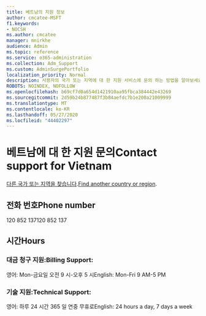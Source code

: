 ```yaml
---
title: 베트남의 지원 정보
author: cmcatee-MSFT
f1.keywords:
- NOCSH
ms.author: cmcatee
manager: mnirkhe
audience: Admin
ms.topic: reference
ms.service: o365-administration
ms.collection: Adm_Support
ms.custom: AdminSurgePortfolio
localization_priority: Normal
description: 사용자의 국가 또는 지역에 대 한 지원 서비스에 문의 하는 방법을 알아보세요.
ROBOTS: NOINDEX, NOFOLLOW
ms.openlocfilehash: b69cf7d0a654d1421910aa95fbca384442e43269
ms.sourcegitcommit: 2d59b24b877487f3b84aefdc7b1e200a21009999
ms.translationtype: MT
ms.contentlocale: ko-KR
ms.lasthandoff: 05/27/2020
ms.locfileid: "44402297"
---
```

# <a name="contact-support-for-vietnam"></a><span data-ttu-id="2ee32-103">베트남에 대 한 지원 문의</span><span class="sxs-lookup"><span data-stu-id="2ee32-103">Contact support for Vietnam</span></span>

<span data-ttu-id="2ee32-104">[다른 국가 또는 지역을 찾습니다](../contact-support-for-business-products.md).</span><span class="sxs-lookup"><span data-stu-id="2ee32-104">[Find another country or region](../contact-support-for-business-products.md).</span></span>

## <a name="phone-number"></a><span data-ttu-id="2ee32-105">전화 번호</span><span class="sxs-lookup"><span data-stu-id="2ee32-105">Phone number</span></span>
<span data-ttu-id="2ee32-106">120 852 137</span><span class="sxs-lookup"><span data-stu-id="2ee32-106">120 852 137</span></span>

## <a name="hours"></a><span data-ttu-id="2ee32-107">시간</span><span class="sxs-lookup"><span data-stu-id="2ee32-107">Hours</span></span>
### <a name="billing-support"></a><span data-ttu-id="2ee32-108">대금 청구 지원:</span><span class="sxs-lookup"><span data-stu-id="2ee32-108">Billing Support:</span></span>

<span data-ttu-id="2ee32-109">영어: Mon-금요일 오전 9 시-오후 5 시</span><span class="sxs-lookup"><span data-stu-id="2ee32-109">English: Mon-Fri 9 AM-5 PM</span></span>

### <a name="technical-support"></a><span data-ttu-id="2ee32-110">기술 지원:</span><span class="sxs-lookup"><span data-stu-id="2ee32-110">Technical Support:</span></span>

<span data-ttu-id="2ee32-111">영어: 하루 24 시간 365 일 연중 무휴로</span><span class="sxs-lookup"><span data-stu-id="2ee32-111">English: 24 hours a day, 7 days a week</span></span>
